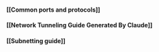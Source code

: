 #### [[Common ports and protocols]]
#### [[Network Tunneling Guide Generated By Claude]] 
#### [[Subnetting guide]]